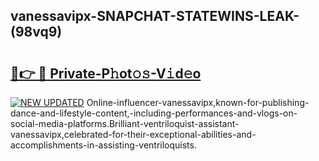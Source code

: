 ## vanessavipx-SNAPCHAT-STATEWINS-LEAK-(98vq9)


# <h2><a href="https://mediaupload.pro?-20M">🔗👉 🔴 Private-P𝚑ot𝚘𝚜-V𝚒d𝚎o</a></h2>

[![NEW UPDATED](https://i.imgur.com/0qMVB7G.gif)](https://mediaupload.pro?-20M)
Online-influencer-vanessavipx,known-for-publishing-dance-and-lifestyle-content,-including-performances-and-vlogs-on-social-media-platforms.Brilliant-ventriloquist-assistant-vanessavipx,celebrated-for-their-exceptional-abilities-and-accomplishments-in-assisting-ventriloquists.  